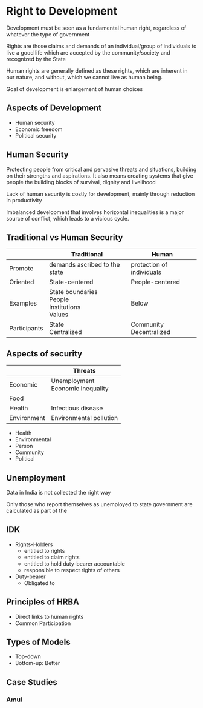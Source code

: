 # Right to Development

Development must be seen as a fundamental human right, regardless of whatever the type of government

Rights are those claims and demands of an individual/group of individuals to live a good life which are accepted by the community/society and recognized by the State

Human rights are generally defined as these rights, which are inherent in our nature, and without, which we cannot live as human being.

Goal of development is enlargement of human choices

## Aspects of Development

- Human security
- Economic freedom
- Political security

## Human Security

Protecting people from critical and pervasive threats and situations, building on their strengths and aspirations. It also means creating systems that give people the building blocks of survival, dignity and livelihood

Lack of human security is costly for development, mainly through reduction in productivity

Imbalanced development that involves horizontal inequalities is a major source of conflict, which leads to a vicious cycle.

## Traditional vs Human Security

|              | Traditional                                                | Human                        |
| ------------ | ---------------------------------------------------------- | ---------------------------- |
| Promote      | demands ascribed to the state                              | protection of individuals    |
| Oriented     | State-centered                                             | People-centered              |
| Examples     | State boundaries<br />People<br />Institutions<br />Values | Below                        |
| Participants | State<br />Centralized                                     | Community<br />Decentralized |

## Aspects of security

|             | Threats                               |
| ----------- | ------------------------------------- |
| Economic    | Unemployment<br />Economic inequality |
| Food        |                                       |
| Health      | Infectious disease                    |
| Environment | Environmental pollution               |

- Health
- Environmental
- Person
- Community
- Political

## Unemployment

Data in India is not collected the right way

Only those who report themselves as unemployed to state government are calculated as part of the 

## IDK

- Rights-Holders
  - entitled to rights
  - entitled to claim rights
  - entitled to hold duty-bearer accountable
  - responsible to respect rights of others
- Duty-bearer
  - Obligated to 

## Principles of HRBA

- Direct links to human rights
- Common Participation

## Types of Models

- Top-down
- Bottom-up: Better

## Case Studies

### Amul